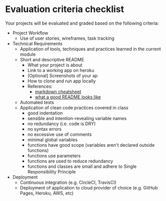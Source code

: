 # Evaluation criteria checklist

Your projects will be evaluated and graded based on the following criteria:

* Project Workflow
  * Use of user stories, wireframes, task tracking
* Technical Requirements
  * Application of tools, techniques and practices learned in the current module
  * Short and descriptive README
    * What your project is about
    * Link to a working app on heroku
    * \[Optional\] Screenshots of your ap
    * How to clone and run app locally
    * References:
      * [markdown cheatsheet](https://github.com/adam-p/markdown-here/wiki/Markdown-Cheatsheet)
      * [what a good README looks like](https://gist.github.com/PurpleBooth/109311bb0361f32d87a2)
  * Automated tests
  * Application of clean code practices covered in class
    * good indentation
    * sensible and intention-revealing variable names
    * no redundancy \(i.e. code is DRY\)
    * no syntax errors
    * no excessive use of comments
    * minimal global variables
    * functions have good scope \(variables aren't declared outside functions\)
    * functions use parameters
    * functions are used to reduce redundancy
    * functions and classes are small and adhere to Single Responsibility Principle
* Deployment
  * Continuous integration \(e.g. CircleCI, TravisCI\)
  * Deployment of application to cloud provider of choice \(e.g. GitHub Pages, Heroku, AWS, etc\)

